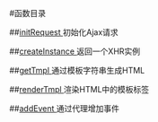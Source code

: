 #函数目录

##[initRequest ](../src/util.js)
初始化Ajax请求

##[createInstance ](src/util.js)
返回一个XHR实例

##[getTmpl ](src/util.js)
通过模板字符串生成HTML

##[renderTmpl ](src/util.js)
渲染HTML中的模板标签

##[addEvent ](src/util.js)
通过代理增加事件
